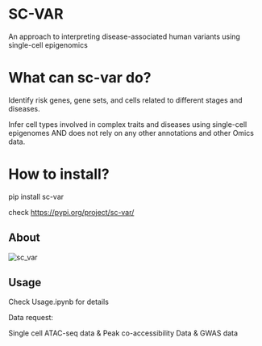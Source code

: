 # SC-VAR

An approach to interpreting disease-associated human variants using single-cell epigenomics


# What can sc-var do?

Identify risk genes, gene sets, and cells related to different stages and diseases. 

Infer cell types involved in complex traits and diseases using single-cell epigenomes AND does not rely on any other annotations and other Omics data. 


# How to install?

pip install sc-var

check https://pypi.org/project/sc-var/


## About


![sc_var](https://github.com/gefeiZ/sc_var/assets/116159260/9a37b915-641d-48d6-aa73-97c6f3684b41)




## Usage

Check Usage.ipynb for details

Data request: 

Single cell ATAC-seq data &
Peak co-accessibility Data &
GWAS data 

